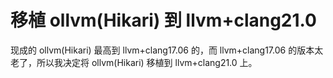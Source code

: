 # 移植 ollvm(Hikari) 到 llvm+clang21.0
现成的 ollvm(Hikari) 最高到 llvm+clang17.06 的，而 llvm+clang17.06 的版本太老了，所以我决定将 ollvm(Hikari) 移植到 llvm+clang21.0 上。

